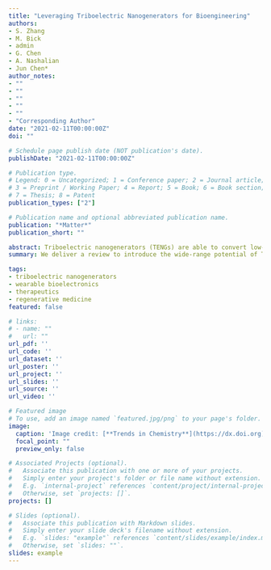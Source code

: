 ```yaml
---
title: "Leveraging Triboelectric Nanogenerators for Bioengineering"
authors:
- S. Zhang
- M. Bick
- admin
- G. Chen
- A. Nashalian
- Jun Chen*
author_notes:
- ""
- ""
- ""
- ""
- ""
- "Corresponding Author"
date: "2021-02-11T00:00:00Z"
doi: ""

# Schedule page publish date (NOT publication's date).
publishDate: "2021-02-11T00:00:00Z"

# Publication type.
# Legend: 0 = Uncategorized; 1 = Conference paper; 2 = Journal article;
# 3 = Preprint / Working Paper; 4 = Report; 5 = Book; 6 = Book section;
# 7 = Thesis; 8 = Patent
publication_types: ["2"]

# Publication name and optional abbreviated publication name.
publication: "*Matter*"
publication_short: ""

abstract: Triboelectric nanogenerators (TENGs) are able to convert low-frequency biomechanical motions into characteristically high-voltage and low-current electrical signals via a coupling of contact electrification and electrostatic induction. The generated electrical signals from human body motions could be utilized as sustainable power sources, active biomonitoring, and electrical stimulation therapeutics. Resulting from the unique working principle, the TENGs hold a collection of compelling features for bioengineering, including light-weight, structural simpleness, wide-range of soft materials choice, biocompatibility, and cost-effectiveness. These features endow the feasibility and advantages of using TENGs to build up a body area network for personalized healthcare. The body area network could be autonomous and independent of external power supply. Here we comprehensively reviewed advancements in using TENGs for on-body energy, sensing, and therapy applications. Furthermore, we also proposed and highlighted the guidelines for building an autonomous body area network based on TENGs. We conclude our review with a discussion of the challenges and problems of leveraging triboelectric nanogenerators for bioengineering.
summary: We deliver a review to introduce the wide-range potential of TENGs as an emerging technological platform which will penetrate many medical fields.

tags:
- triboelectric nanogenerators
- wearable bioelectronics
- therapeutics
- regenerative medicine
featured: false

# links:
# - name: ""
#   url: ""
url_pdf: ''
url_code: ''
url_dataset: ''
url_poster: ''
url_project: ''
url_slides: ''
url_source: ''
url_video: ''

# Featured image
# To use, add an image named `featured.jpg/png` to your page's folder. 
image:
  caption: 'Image credit: [**Trends in Chemistry**](https://dx.doi.org)'
  focal_point: ""
  preview_only: false

# Associated Projects (optional).
#   Associate this publication with one or more of your projects.
#   Simply enter your project's folder or file name without extension.
#   E.g. `internal-project` references `content/project/internal-project/index.md`.
#   Otherwise, set `projects: []`.
projects: []

# Slides (optional).
#   Associate this publication with Markdown slides.
#   Simply enter your slide deck's filename without extension.
#   E.g. `slides: "example"` references `content/slides/example/index.md`.
#   Otherwise, set `slides: ""`.
slides: example
---
```

